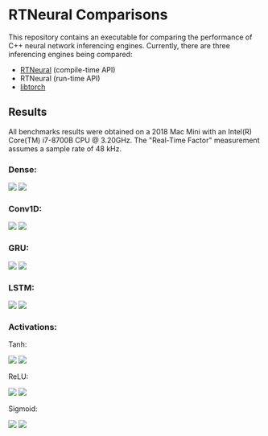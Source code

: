 # RTNeural Comparisons

This repository contains an executable for comparing the performance
of C++ neural network inferencing engines. Currently, there are three
inferencing engines being compared:

- [RTNeural](https://github.com/jatinchowdhury18/RTNeural) (compile-time API)
- RTNeural (run-time API)
- [libtorch](https://pytorch.org/cppdocs/)

## Results
All benchmarks results were obtained on a 2018 Mac Mini with an Intel(R) Core(TM) i7-8700B CPU @ 3.20GHz.
The "Real-Time Factor" measurement assumes a sample rate of 48 kHz.

### Dense:

![](./plots/dense_static.png)
![](./plots/dense_dynamic.png)

### Conv1D:

![](./plots/conv1d_static.png)
![](./plots/conv1d_dynamic.png)

### GRU:

![](./plots/gru_static.png)
![](./plots/gru_dynamic.png)

### LSTM:

![](./plots/lstm_static.png)
![](./plots/lstm_dynamic.png)

### Activations:

Tanh:

![](./plots/tanh_static.png)
![](./plots/tanh_dynamic.png)

ReLU:

![](./plots/relu_static.png)
![](./plots/relu_dynamic.png)

Sigmoid:

![](./plots/sigmoid_static.png)
![](./plots/sigmoid_dynamic.png)
